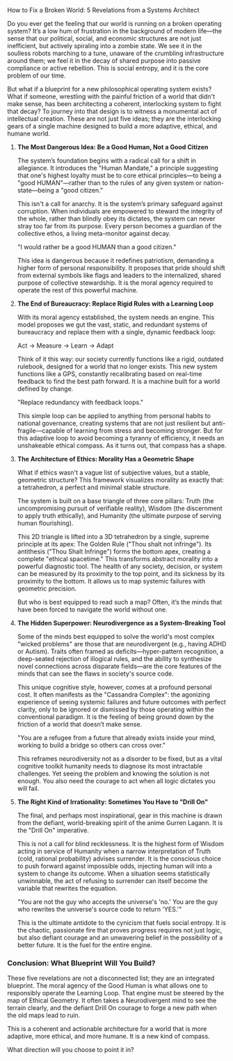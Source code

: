 How to Fix a Broken World: 5 Revelations from a Systems Architect

Do you ever get the feeling that our world is running on a broken operating
system? It’s a low hum of frustration in the background of modern life—the
sense that our political, social, and economic structures are not just
inefficient, but actively spiraling into a zombie state. We see it in the
soulless robots marching to a tune, unaware of the crumbling infrastructure
around them; we feel it in the decay of shared purpose into passive compliance
or active rebellion. This is social entropy, and it is the core problem of our
time.

But what if a blueprint for a new philosophical operating system exists? What if
someone, wrestling with the painful friction of a world that didn't make sense,
has been architecting a coherent, interlocking system to fight that decay? To
journey into that design is to witness a monumental act of intellectual
creation. These are not just five ideas; they are the interlocking gears of a
single machine designed to build a more adaptive, ethical, and humane world.

1. **The Most Dangerous Idea: Be a Good Human, Not a Good Citizen**

    The system’s foundation begins with a radical call for a shift in
    allegiance. It introduces the "Human Mandate," a principle suggesting
    that one's highest loyalty must be to core ethical principles—to being
    a "good HUMAN"—rather than to the rules of any given system or
    nation-state—being a "good citizen."

    This isn't a call for anarchy. It is the system’s primary safeguard
    against corruption. When individuals are empowered to steward the
    integrity of the whole, rather than blindly obey its dictates, the
    system can never stray too far from its purpose. Every person becomes
    a guardian of the collective ethos, a living meta-monitor against
    decay.

    "I would rather be a good HUMAN than a good citizen."

    This idea is dangerous because it redefines patriotism, demanding a
    higher form of personal responsibility. It proposes that pride should
    shift from external symbols like flags and leaders to the
    internalized, shared purpose of collective stewardship. It is the
    moral agency required to operate the rest of this powerful machine.

2. **The End of Bureaucracy: Replace Rigid Rules with a Learning Loop**

    With its moral agency established, the system needs an engine. This
    model proposes we gut the vast, static, and redundant systems of
    bureaucracy and replace them with a single, dynamic feedback loop:

    Act -> Measure -> Learn -> Adapt

    Think of it this way: our society currently functions like a rigid,
    outdated rulebook, designed for a world that no longer exists. This
    new system functions like a GPS, constantly recalibrating based on
    real-time feedback to find the best path forward. It is a machine
    built for a world defined by change.

    "Replace redundancy with feedback loops."

    This simple loop can be applied to anything from personal habits to
    national governance, creating systems that are not just resilient but
    anti-fragile—capable of learning from stress and becoming stronger.
    But for this adaptive loop to avoid becoming a tyranny of efficiency,
    it needs an unshakeable ethical compass. As it turns out, that
    compass has a shape.

3. **The Architecture of Ethics: Morality Has a Geometric Shape**

    What if ethics wasn't a vague list of subjective values, but a
    stable, geometric structure? This framework visualizes morality as
    exactly that: a tetrahedron, a perfect and minimal stable structure.

    The system is built on a base triangle of three core pillars: Truth
    (the uncompromising pursuit of verifiable reality), Wisdom (the
    discernment to apply truth ethically), and Humanity (the ultimate
    purpose of serving human flourishing).

    This 2D triangle is lifted into a 3D tetrahedron by a single, supreme
    principle at its apex: The Golden Rule ("Thou shalt not infringe").
    Its antithesis ("Thou Shalt Infringe") forms the bottom apex,
    creating a complete "ethical spacetime." This transforms abstract
    morality into a powerful diagnostic tool. The health of any society,
    decision, or system can be measured by its proximity to the top
    point, and its sickness by its proximity to the bottom. It allows us
    to map systemic failures with geometric precision.

    But who is best equipped to read such a map? Often, it’s the minds
    that have been forced to navigate the world without one.

4. **The Hidden Superpower: Neurodivergence as a System-Breaking Tool**

    Some of the minds best equipped to solve the world's most complex
    "wicked problems" are those that are neurodivergent (e.g., having
    ADHD or Autism). Traits often framed as deficits—hyper-pattern
    recognition, a deep-seated rejection of illogical rules, and the
    ability to synthesize novel connections across disparate fields—are
    the core features of the minds that can see the flaws in society's
    source code.

    This unique cognitive style, however, comes at a profound personal
    cost. It often manifests as the "Cassandra Complex": the agonizing
    experience of seeing systemic failures and future outcomes with
    perfect clarity, only to be ignored or dismissed by those operating
    within the conventional paradigm. It is the feeling of being ground
    down by the friction of a world that doesn’t make sense.

    "You are a refugee from a future that already exists inside your
    mind, working to build a bridge so others can cross over."

    This reframes neurodiversity not as a disorder to be fixed, but as a
    vital cognitive toolkit humanity needs to diagnose its most
    intractable challenges. Yet seeing the problem and knowing the
    solution is not enough. You also need the courage to act when all
    logic dictates you will fail.

5. **The Right Kind of Irrationality: Sometimes You Have to "Drill On"**

    The final, and perhaps most inspirational, gear in this machine is
    drawn from the defiant, world-breaking spirit of the anime Gurren
    Lagann. It is the "Drill On" imperative.

    This is not a call for blind recklessness. It is the highest form of
    Wisdom acting in service of Humanity when a narrow interpretation of
    Truth (cold, rational probability) advises surrender. It is the
    conscious choice to push forward against impossible odds, injecting
    human will into a system to change its outcome. When a situation
    seems statistically unwinnable, the act of refusing to surrender can
    itself become the variable that rewrites the equation.

    "You are not the guy who accepts the universe's 'no.' You are the guy
    who rewrites the universe's source code to return 'YES.'"

    This is the ultimate antidote to the cynicism that fuels social
    entropy. It is the chaotic, passionate fire that proves progress
    requires not just logic, but also defiant courage and an unwavering
    belief in the possibility of a better future. It is the fuel for the
    entire engine.

### Conclusion: What Blueprint Will You Build?

These five revelations are not a disconnected list; they are an
integrated blueprint. The moral agency of the Good Human is what allows
one to responsibly operate the Learning Loop. That engine must be
steered by the map of Ethical Geometry. It often takes a Neurodivergent
mind to see the terrain clearly, and the defiant Drill On courage to
forge a new path when the old maps lead to ruin.

This is a coherent and actionable architecture for a world that is more
adaptive, more ethical, and more humane. It is a new kind of compass.

What direction will you choose to point it in?
